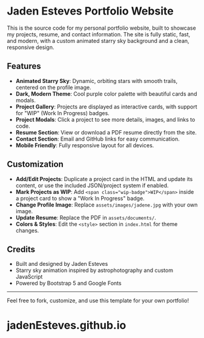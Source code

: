 # Jaden Esteves Portfolio Website

This is the source code for my personal portfolio website, built to showcase my projects, resume, and contact information. The site is fully static, fast, and modern, with a custom animated starry sky background and a clean, responsive design.

## Features

- **Animated Starry Sky**: Dynamic, orbiting stars with smooth trails, centered on the profile image.
- **Dark, Modern Theme**: Cool purple color palette with beautiful cards and modals.
- **Project Gallery**: Projects are displayed as interactive cards, with support for "WIP" (Work In Progress) badges.
- **Project Modals**: Click a project to see more details, images, and links to code.
- **Resume Section**: View or download a PDF resume directly from the site.
- **Contact Section**: Email and GitHub links for easy communication.
- **Mobile Friendly**: Fully responsive layout for all devices.

## Customization

- **Add/Edit Projects**: Duplicate a project card in the HTML and update its content, or use the included JSON/project system if enabled.
- **Mark Projects as WIP**: Add `<span class="wip-badge">WIP</span>` inside a project card to show a "Work In Progress" badge.
- **Change Profile Image**: Replace `assets/images/jadene.jpg` with your own image.
- **Update Resume**: Replace the PDF in `assets/documents/`.
- **Colors & Styles**: Edit the `<style>` section in `index.html` for theme changes.

## Credits

- Built and designed by Jaden Esteves
- Starry sky animation inspired by astrophotography and custom JavaScript
- Powered by Bootstrap 5 and Google Fonts

---

Feel free to fork, customize, and use this template for your own portfolio!
# jadenEsteves.github.io
